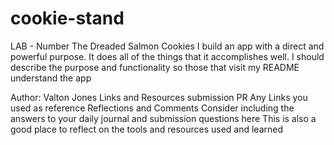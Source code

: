 # cookie-stand
LAB - Number
The Dreaded Salmon Cookies
I build an app with a direct and powerful purpose. It does all of the things that it accomplishes well. I should describe the purpose and functionality so those that visit my README understand the app

Author: Valton Jones
Links and Resources
submission PR
Any Links you used as reference
Reflections and Comments
Consider including the answers to your daily journal and submission questions here
This is also a good place to reflect on the tools and resources used and learned